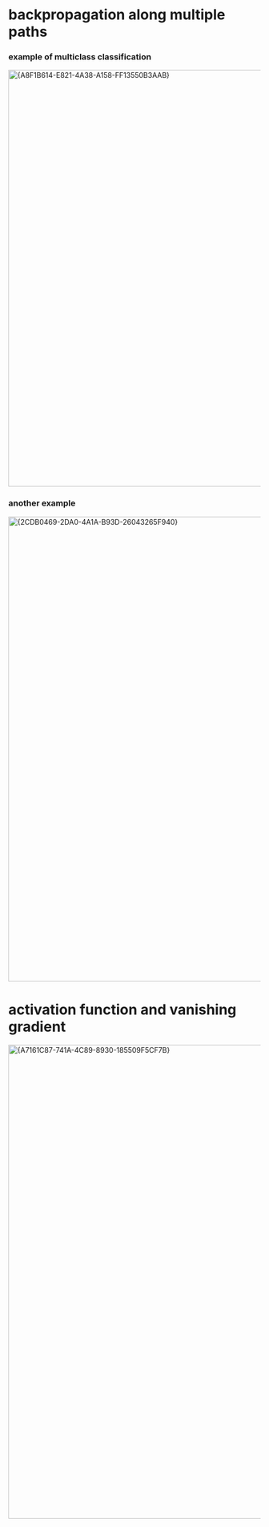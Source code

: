 # backpropagation along multiple paths
### example of multiclass classification 

<img width="1865" height="831" alt="{A8F1B614-E821-4A38-A158-FF13550B3AAB}" src="https://github.com/user-attachments/assets/cdca6ae6-7e13-4b46-a447-e94c5c68a371" />

### another example

<img width="1865" height="927" alt="{2CDB0469-2DA0-4A1A-B93D-26043265F940}" src="https://github.com/user-attachments/assets/7a0e8ff1-4353-4515-a716-8b28f8c638e2" />


# activation function and vanishing gradient

<img width="1862" height="945" alt="{A7161C87-741A-4C89-8930-185509F5CF7B}" src="https://github.com/user-attachments/assets/2e4648c9-2ceb-44c8-8501-a707aa77e1fe" />


